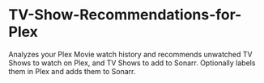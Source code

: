 # TV-Show-Recommendations-for-Plex
Analyzes your Plex Movie watch history and recommends unwatched TV Shows to watch on Plex, and TV Shows to add to Sonarr. Optionally labels them in Plex and adds them to Sonarr.
